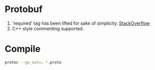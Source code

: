 # Protobuf

1. 'required' tag has been lifted for sake of simplicity. [StackOverflow](https://stackoverflow.com/questions/31801257/why-required-and-optional-is-removed-in-protocol-buffers-3)
1. C++ style commenting supported.

# Compile

```bash
protoc --go_out=. *.proto
```